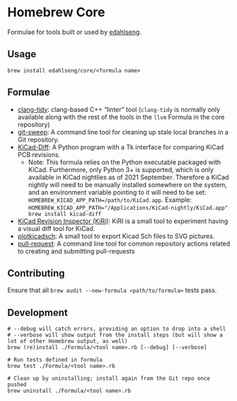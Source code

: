 Homebrew Core
=============

Formulae for tools built or used by [edahlseng](https://github.com/edahlseng).

Usage
-----

```shell
brew install edahlseng/core/<formula name>
```

Formulae
--------

* [clang-tidy](https://clang.llvm.org/extra/clang-tidy/): clang-based C++ “linter” tool (`clang-tidy` is normally only available along with the rest of the tools in the `llvm` Formula in the core repository)
* [git-sweep](https://github.com/edahlseng/git-sweep): A command line tool for cleaning up stale local branches in a Git repository.
* [KiCad-Diff](https://github.com/Gasman2014/KiCad-Diff): A Python program with a Tk interface for comparing KiCad PCB revisions.
  * Note: This formula relies on the Python executable packaged with KiCad. Furthermore, only Python 3+ is supported, which is only available in KiCad nightlies as of 2021 September. Therefore a KiCad nightly will need to be manually installed somewhere on the system, and an environment variable pointing to it will need to be set: `HOMEBREW_KICAD_APP_PATH=/path/to/KiCad.app`. Example: `HOMEBREW_KICAD_APP_PATH="/Applications/KiCad-nightly/KiCad.app" brew install kicad-diff`
* [KiCad Revision Inspector (KiRi)](https://github.com/leoheck/kiri): KiRI is a small tool to experiment having a visual diff tool for KiCad.
* [plotkicadsch](https://jnavila.github.io/plotkicadsch/): A small tool to export Kicad Sch files to SVG pictures.
* [pull-request](https://github.com/edahlseng/pull-request): A command line tool for common repository actions related to creating and submitting pull-requests

Contributing
------------

Ensure that all `brew audit --new-formula <path/to/formula>` tests pass.

Development
-----------

```shell
# --debug will catch errors, providing an option to drop into a shell
# --verbose will show output from the install steps (but will show a lot of other Homebrew output, as well)
brew (re)install ./Formula/<tool name>.rb [--debug] [--verbose]

# Run tests defined in formula
brew test ./Formula/<tool name>.rb

# Clean up by uninstalling; install again from the Git repo once pushed
brew uninstall ./Formula/<tool name>.rb
```

